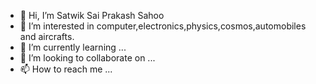 - 👋 Hi, I’m Satwik Sai Prakash Sahoo
- 👀 I’m interested in computer,electronics,physics,cosmos,automobiles and aircrafts. 
- 🌱 I’m currently learning ...
- 💞️ I’m looking to collaborate on ...
- 📫 How to reach me ...
